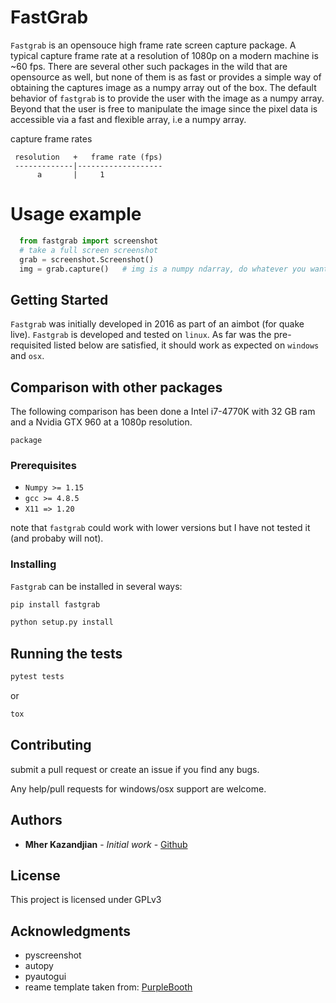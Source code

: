 # FastGrab

``Fastgrab`` is an opensouce high frame rate screen capture package. A typical
capture frame rate at a resolution of 1080p on a modern machine is ~60 fps.
There are several other such packages in the wild that are opensource as well, 
but none of them is as fast or provides a simple way of obtaining the captures
image as a numpy array out of the box. The default behavior of ``fastgrab`` is
to provide the user with the image as a numpy array. Beyond that the user is
free to manipulate the image since the pixel data is accessible via a fast and
flexible array, i.e a numpy array.

capture frame rates

     resolution   +   frame rate (fps)
     -------------|-------------------
          a       |     1
          
# Usage example

````python
  from fastgrab import screenshot
  # take a full screen screenshot
  grab = screenshot.Screenshot()
  img = grab.capture()   # img is a numpy ndarray, do whatever you want with it
````
## Getting Started

``Fastgrab`` was initially developed in 2016 as part of an aimbot (for quake
live). ``Fastgrab`` is developed and tested on ``linux``. As far was the 
pre-requisited listed below are satisfied, it should work as expected on
``windows`` and ``osx``.

## Comparison with other packages

The following comparison has been done a Intel i7-4770K with 32 GB ram and a
Nvidia GTX 960 at a 1080p resolution. 

    package

### Prerequisites

 - ``Numpy >= 1.15``
 - ``gcc >= 4.8.5``
 - ``X11 => 1.20``

note that ``fastgrab`` could work with lower versions but I have not tested it
(and probaby will not). 

### Installing

``Fastgrab`` can be installed in several ways:

```bash
pip install fastgrab
```
```bash
python setup.py install
```

## Running the tests

````bash
pytest tests
````

or 

````bash
tox
````

## Contributing

submit a pull request or create an issue if you find any bugs.

Any help/pull requests for windows/osx support are welcome.

## Authors

* **Mher Kazandjian** - *Initial work* - [Github](https://github.com/mherkazandjian)

## License

This project is licensed under GPLv3

## Acknowledgments

* pyscreenshot
* autopy
* pyautogui
* reame template taken from: [PurpleBooth](https://gist.github.com/PurpleBooth/109311bb0361f32d87a2)